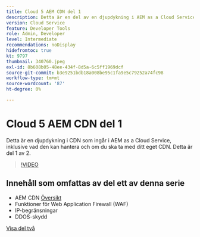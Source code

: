 ```yaml
---
title: Cloud 5 AEM CDN del 1
description: Detta är en del av en djupdykning i AEM as a Cloud Service CDN.
version: Cloud Service
feature: Developer Tools
role: Admin, Developer
level: Intermediate
recommendations: noDisplay
hidefromtoc: true
kt: 9797
thumbnail: 340760.jpeg
exl-id: 8b608b05-48ee-434f-8d5a-6c5ff1969dcf
source-git-commit: b3e9251bdb18a008be95c1fa9e5c79252a74fc98
workflow-type: tm+mt
source-wordcount: '87'
ht-degree: 0%

---
```


# Cloud 5 AEM CDN del 1

Detta är en djupdykning i CDN som ingår i AEM as a Cloud Service, inklusive vad den kan hantera och om du ska ta med ditt eget CDN. Detta är del 1 av 2.

>[!VIDEO](https://video.tv.adobe.com/v/340760?quality=12&learn=on)

## Innehåll som omfattas av del ett av denna serie

+ AEM CDN [Översikt](https://experienceleague.adobe.com/docs/experience-manager-cloud-service/content/implementing/content-delivery/cdn.html)
+ Funktioner för Web Application Firewall (WAF)
+ IP-begränsningar
+ DDOS-skydd

[Visa del två](cloud5-aem-cdn-part2.md)